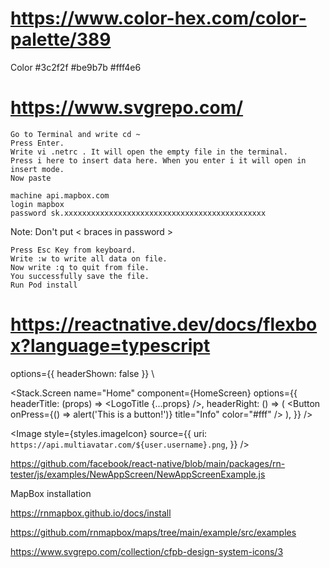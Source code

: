 # https://www.color-hex.com/color-palette/389

Color
#3c2f2f
#be9b7b
#fff4e6

# https://www.svgrepo.com/

    Go to Terminal and write cd ~
    Press Enter.
    Write vi .netrc . It will open the empty file in the terminal.
    Press i here to insert data here. When you enter i it will open in insert mode.
    Now paste

    machine api.mapbox.com
    login mapbox
    password sk.xxxxxxxxxxxxxxxxxxxxxxxxxxxxxxxxxxxxxxxxxxxxx

Note: Don't put < braces in password >

    Press Esc Key from keyboard.
    Write :w to write all data on file.
    Now write :q to quit from file.
    You successfully save the file.
    Run Pod install

# https://reactnative.dev/docs/flexbox?language=typescript

options={{ headerShown: false }}
\

<Stack.Screen
name="Home"
component={HomeScreen}
options={{
          headerTitle: (props) => <LogoTitle {...props} />,
          headerRight: () => (
            <Button
              onPress={() => alert('This is a button!')}
              title="Info"
              color="#fff"
            />
          ),
        }}
/>

<Image
style={styles.imageIcon}
source={{
                uri: `https://api.multiavatar.com/${user.username}.png`,
              }}
/>

https://github.com/facebook/react-native/blob/main/packages/rn-tester/js/examples/NewAppScreen/NewAppScreenExample.js

MapBox installation

https://rnmapbox.github.io/docs/install

https://github.com/rnmapbox/maps/tree/main/example/src/examples

https://www.svgrepo.com/collection/cfpb-design-system-icons/3
